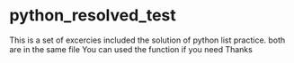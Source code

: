# python_resolved_test
This is a set of excercies included the solution of python list practice.
both are in the same file
You can used the function if you need 
Thanks
